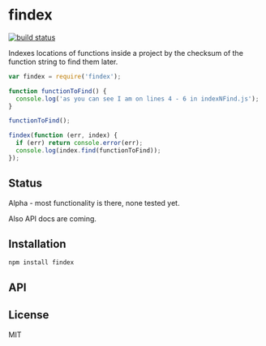 # findex
[![build status](https://secure.travis-ci.org/thlorenz/findex.png)](http://travis-ci.org/thlorenz/findex)

Indexes locations of functions inside a project by the checksum of the function string to find them later.

```js
var findex = require('findex');

function functionToFind() {
  console.log('as you can see I am on lines 4 - 6 in indexNFind.js');
}

functionToFind();

findex(function (err, index) {
  if (err) return console.error(err);
  console.log(index.find(functionToFind));
});
```

## Status

Alpha - most functionality is there, none tested yet.

Also API docs are coming.

## Installation

    npm install findex

## API


## License

MIT
